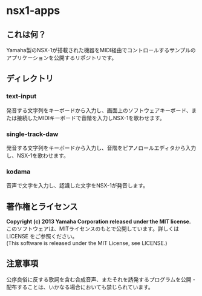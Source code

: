 # nsx1-apps

## これは何？
Yamaha製のNSX-1が搭載された機器をMIDI経由でコントロールするサンプルのアプリケーションを公開するリポジトリです。


## ディレクトリ
### text-input
発音する文字列をキーボードから入力し、画面上のソフトウェアキーボード、または接続したMIDIキーボードで音階を入力しNSX-1を歌わせます。

### single-track-daw
発音する文字列をキーボードから入力し、音階をピアノロールエディタから入力し、NSX-1を歌わせます。

### kodama
音声で文字を入力し、認識した文字をNSX-1が発音します。


## 著作権とライセンス
**Copyright (c) 2013 Yamaha Corporation released under the MIT license.**  
このソフトウェアは、MITライセンスのもとで公開しています。詳しくは LICENSE をご参照ください。  
(This software is released under the MIT License, see LICENSE.)


## 注意事項
公序良俗に反する歌詞を含む合成音声、またそれを誘発するプログラムを公開・配布することは、いかなる場合においても禁じられています。
